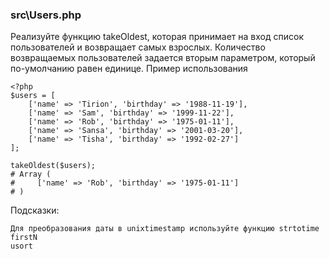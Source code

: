 ### src\Users.php

Реализуйте функцию takeOldest, которая принимает на вход список пользователей и возвращает самых взрослых. Количество возвращаемых пользователей задается вторым параметром, который по-умолчанию равен единице.
Пример использования

    <?php
    $users = [
        ['name' => 'Tirion', 'birthday' => '1988-11-19'],
        ['name' => 'Sam', 'birthday' => '1999-11-22'],
        ['name' => 'Rob', 'birthday' => '1975-01-11'],
        ['name' => 'Sansa', 'birthday' => '2001-03-20'],
        ['name' => 'Tisha', 'birthday' => '1992-02-27']
    ];

    takeOldest($users);
    # Array (
    #     ['name' => 'Rob', 'birthday' => '1975-01-11']
    # )

Подсказки:

    Для преобразования даты в unixtimestamp используйте функцию strtotime
    firstN
    usort

